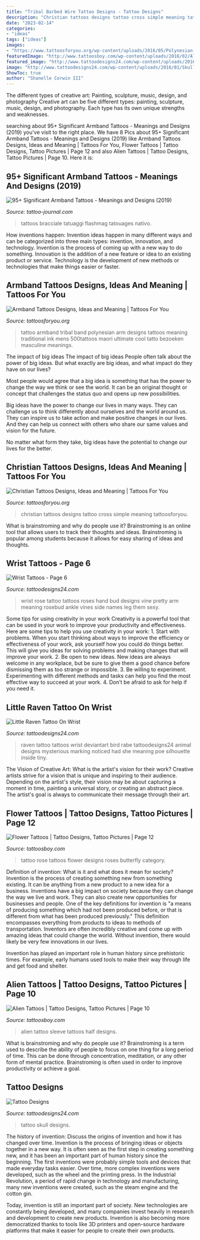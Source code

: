 ```yaml
---
title: "Tribal Barbed Wire Tattoo Designs - Tattoo Designs"
description: "Christian tattoos designs tattoo cross simple meaning tattoosforyou"
date: "2023-02-14"
categories:
- "ideas"
tags: ["ideas"]
images:
- "https://www.tattoosforyou.org/wp-content/uploads/2016/05/Polynesian-Armband-Tattoo.jpg"
featuredImage: "http://www.tattoosboy.com/wp-content/uploads/2016/02/Alien-Tattoo-Design-On-Half-Sleeve-TB108.jpg"
featured_image: "http://www.tattoodesigns24.com/wp-content/uploads/2016/01/Skull-Tattoo-TD1102-TD24102.jpg"
image: "http://www.tattoodesigns24.com/wp-content/uploads/2016/01/Skull-Tattoo-TD1102-TD24102.jpg"
ShowToc: true
author: "Shanelle Corwin III"
---
```



The different types of creative art: Painting, sculpture, music, design, and photography
Creative art can be five different types: painting, sculpture, music, design, and photography. Each type has its own unique strengths and weaknesses.

	

		
searching about 95+ Significant Armband Tattoos - Meanings and Designs (2019) you've visit to the right place. We have 8 Pics about 95+ Significant Armband Tattoos - Meanings and Designs (2019) like Armband Tattoos Designs, Ideas and Meaning | Tattoos For You, Flower Tattoos | Tattoo Designs, Tattoo Pictures | Page 12 and also Alien Tattoos | Tattoo Designs, Tattoo Pictures | Page 10. Here it is:
		
    
## 95+ Significant Armband Tattoos - Meanings And Designs (2019)

<img loading=lazy src="https://tattoo-journal.com/wp-content/uploads/2015/08/Armband-Tattoos_-30.jpg" onerror="this.onerror=null;this.src='https://tse1.mm.bing.net/th?id=OIP.xaXVTNA5TEQF069urU3POwHaHa&amp;pid=15.1';" alt="95+ Significant Armband Tattoos - Meanings and Designs (2019)">

_Source: tattoo-journal.com_

>tattoos bracciale tatuaggi flashmag tatouages nativo. 

	

How inventions happen:
Invention ideas happen in many different ways and can be categorized into three main types: invention, innovation, and technology. Invention is the process of coming up with a new way to do something. Innovation is the addition of a new feature or idea to an existing product or service. Technology is the development of new methods or technologies that make things easier or faster.

    
## Armband Tattoos Designs, Ideas And Meaning | Tattoos For You

<img loading=lazy src="https://www.tattoosforyou.org/wp-content/uploads/2016/05/Polynesian-Armband-Tattoo.jpg" onerror="this.onerror=null;this.src='https://tse4.mm.bing.net/th?id=OIP.8Ck1q90LzGilal-isia_TgHaHa&amp;pid=15.1';" alt="Armband Tattoos Designs, Ideas and Meaning | Tattoos For You">

_Source: tattoosforyou.org_

>tattoo armband tribal band polynesian arm designs tattoos meaning traditional ink mens 500tattoos maori ultimate cool tatto bezoeken masculine meanings. 

	

The impact of big ideas
The impact of big ideas
People often talk about the power of big ideas. But what exactly are big ideas, and what impact do they have on our lives?

Most people would agree that a big idea is something that has the power to change the way we think or see the world. It can be an original thought or concept that challenges the status quo and opens up new possibilities.

Big ideas have the power to change our lives in many ways. They can challenge us to think differently about ourselves and the world around us. They can inspire us to take action and make positive changes in our lives. And they can help us connect with others who share our same values and vision for the future.

No matter what form they take, big ideas have the potential to change our lives for the better.

    
## Christian Tattoos Designs, Ideas And Meaning | Tattoos For You

<img loading=lazy src="http://www.tattoosforyou.org/wp-content/uploads/2013/09/Christian-Tattoos-Designs.jpg" onerror="this.onerror=null;this.src='https://tse2.mm.bing.net/th?id=OIP.X8h-asSP2QaLGAGbD2yuRAHaJ4&amp;pid=15.1';" alt="Christian Tattoos Designs, Ideas and Meaning | Tattoos For You">

_Source: tattoosforyou.org_

>christian tattoos designs tattoo cross simple meaning tattoosforyou. 

	

What is brainstroming and why do people use it?
Brainstroming is an online tool that allows users to track their thoughts and ideas. Brainstroming is popular among students because it allows for easy sharing of ideas and thoughts.

    
## Wrist Tattoos - Page 6

<img loading=lazy src="http://www.tattoodesigns24.com/wp-content/uploads/2015/10/Rose-Tattoo-On-Wrist-TD12328-400x600.jpg" onerror="this.onerror=null;this.src='https://tse4.mm.bing.net/th?id=OIP.EFKEqBLfVm0sp1JuHpRVOQHaLH&amp;pid=15.1';" alt="Wrist Tattoos - Page 6">

_Source: tattoodesigns24.com_

>wrist rose tattoo tattoos roses hand bud designs vine pretty arm meaning rosebud ankle vines side names leg them sexy. 

	

Some tips for using creativity in your work
Creativity is a powerful tool that can be used in your work to improve your productivity and effectiveness. Here are some tips to help you use creativity in your work: 1. Start with problems. When you start thinking about ways to improve the efficiency or effectiveness of your work, ask yourself how you could do things better. This will give you ideas for solving problems and making changes that will improve your work. 2. Be open to new ideas. New ideas are always welcome in any workplace, but be sure to give them a good chance before dismissing them as too strange or impossible. 3. Be willing to experiment. Experimenting with different methods and tasks can help you find the most effective way to succeed at your work. 4. Don’t be afraid to ask for help if you need it.

    
## Little Raven Tattoo On Wrist

<img loading=lazy src="http://www.tattoodesigns24.com/tattoopics/animal/bird/raven/raven_tattoo_6.jpg" onerror="this.onerror=null;this.src='https://tse1.mm.bing.net/th?id=OIP.bdadqb3lRH2JqhJ2LWBsDQAAAA&amp;pid=15.1';" alt="Little Raven Tattoo On Wrist">

_Source: tattoodesigns24.com_

>raven tattoo tattoos wrist deviantart bird rabe tattoodesigns24 animal designs mysterious marking noticed had she meaning poe silhouette inside tiny. 

	

The Vision of Creative Art: What is the artist's vision for their work?
Creative artists strive for a vision that is unique and inspiring to their audience. Depending on the artist's style, their vision may be about capturing a moment in time, painting a universal story, or creating an abstract piece. The artist's goal is always to communicate their message through their art.

    
## Flower Tattoos | Tattoo Designs, Tattoo Pictures | Page 12

<img loading=lazy src="http://www.tattoosboy.com/wp-content/uploads/2016/04/Blue-Rose-Tattoo-TB12033.jpg" onerror="this.onerror=null;this.src='https://tse3.mm.bing.net/th?id=OIP.hEpzRV5cr9ctkkWRnlF-JAHaLK&amp;pid=15.1';" alt="Flower Tattoos | Tattoo Designs, Tattoo Pictures | Page 12">

_Source: tattoosboy.com_

>tattoo rose tattoos flower designs roses butterfly category. 

	

Definition of invention: What is it and what does it mean for society?
Invention is the process of creating something new from something existing. It can be anything from a new product to a new idea for a business. Inventions have a big impact on society because they can change the way we live and work. They can also create new opportunities for businesses and people.
One of the key definitions for invention is "a means of producing something which had not been produced before, or that is different from what has been produced previously." This definition encompasses everything from products to ideas to methods of transportation. Inventors are often incredibly creative and come up with amazing ideas that could change the world. Without invention, there would likely be very few innovations in our lives.

Invention has played an important role in human history since prehistoric times. For example, early humans used tools to make their way through life and get food and shelter.

    
## Alien Tattoos | Tattoo Designs, Tattoo Pictures | Page 10

<img loading=lazy src="http://www.tattoosboy.com/wp-content/uploads/2016/02/Alien-Tattoo-Design-On-Half-Sleeve-TB108.jpg" onerror="this.onerror=null;this.src='https://tse3.mm.bing.net/th?id=OIP.W2onQFEr-gQhTKCYRZxr9gHaKG&amp;pid=15.1';" alt="Alien Tattoos | Tattoo Designs, Tattoo Pictures | Page 10">

_Source: tattoosboy.com_

>alien tattoo sleeve tattoos half designs. 

	

What is brainstroming and why do people use it?
Brainstroming is a term used to describe the ability of people to focus on one thing for a long period of time. This can be done through concentration, meditation, or any other form of mental practice. Brainstroming is often used in order to improve productivity or achieve a goal.

    
## Tattoo Designs

<img loading=lazy src="http://www.tattoodesigns24.com/wp-content/uploads/2016/01/Skull-Tattoo-TD1102-TD24102.jpg" onerror="this.onerror=null;this.src='https://tse2.mm.bing.net/th?id=OIP.GRQcBOAyR2wys5JdbdDdkwHaHa&amp;pid=15.1';" alt="Tattoo Designs">

_Source: tattoodesigns24.com_

>tattoo skull designs. 

	

The history of invention: Discuss the origins of invention and how it has changed over time.
Invention is the process of bringing ideas or objects together in a new way. It is often seen as the first step in creating something new, and it has been an important part of human history since the beginning.
The first inventions were probably simple tools and devices that made everyday tasks easier. Over time, more complex inventions were developed, such as the wheel and the printing press. In the Industrial Revolution, a period of rapid change in technology and manufacturing, many new inventions were created, such as the steam engine and the cotton gin.

Today, invention is still an important part of society. New technologies are constantly being developed, and many companies invest heavily in research and development to create new products. Invention is also becoming more democratized thanks to tools like 3D printers and open-source hardware platforms that make it easier for people to create their own products.

